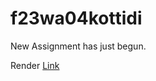 # f23wa04kottidi

New Assignment has just begun.


Render [Link](https://f23wa04kottidi.onrender.com/) 
